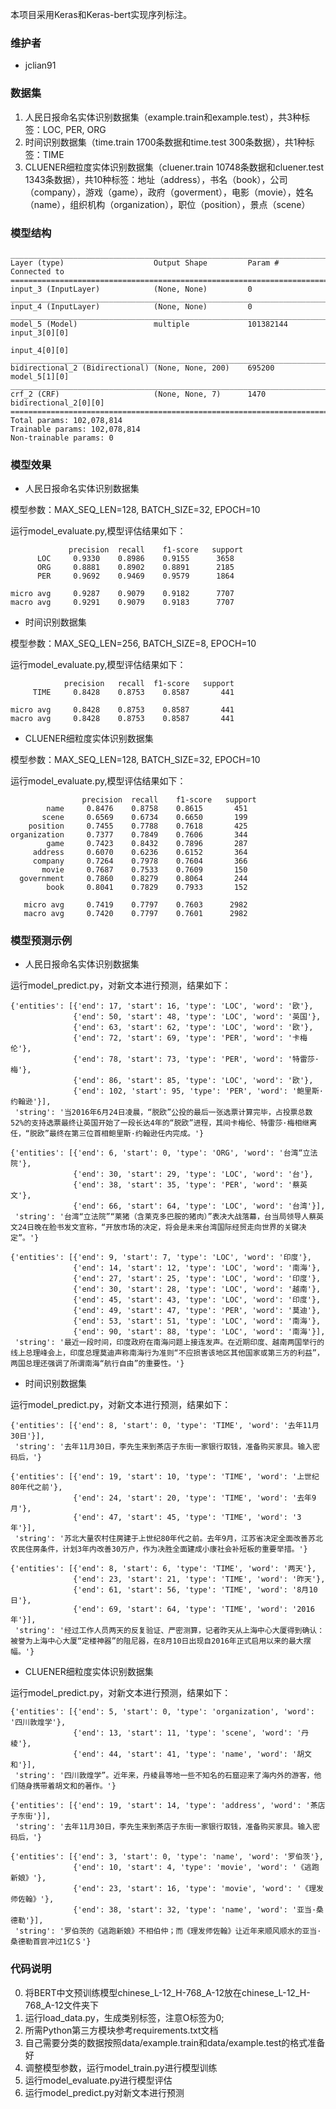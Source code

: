 本项目采用Keras和Keras-bert实现序列标注。

### 维护者

- jclian91

### 数据集

1. 人民日报命名实体识别数据集（example.train和example.test），共3种标签：LOC, PER, ORG
2. 时间识别数据集（time.train 1700条数据和time.test 300条数据），共1种标签：TIME
3. CLUENER细粒度实体识别数据集（cluener.train 10748条数据和cluener.test 1343条数据），共10种标签：地址（address），书名（book），公司（company），游戏（game），政府（goverment），电影（movie），姓名（name），组织机构（organization），职位（position），景点（scene）

### 模型结构

```
__________________________________________________________________________________________________
Layer (type)                    Output Shape         Param #     Connected to                     
==================================================================================================
input_3 (InputLayer)            (None, None)         0                                            
__________________________________________________________________________________________________
input_4 (InputLayer)            (None, None)         0                                            
__________________________________________________________________________________________________
model_5 (Model)                 multiple             101382144   input_3[0][0]                    
                                                                 input_4[0][0]                    
__________________________________________________________________________________________________
bidirectional_2 (Bidirectional) (None, None, 200)    695200      model_5[1][0]                    
__________________________________________________________________________________________________
crf_2 (CRF)                     (None, None, 7)      1470        bidirectional_2[0][0]            
==================================================================================================
Total params: 102,078,814
Trainable params: 102,078,814
Non-trainable params: 0
```

### 模型效果

- 人民日报命名实体识别数据集

模型参数：MAX_SEQ_LEN=128, BATCH_SIZE=32, EPOCH=10

运行model_evaluate.py,模型评估结果如下：

```
             precision  recall    f1-score   support
      LOC     0.9330    0.8986    0.9155      3658
      ORG     0.8881    0.8902    0.8891      2185
      PER     0.9692    0.9469    0.9579      1864

micro avg     0.9287    0.9079    0.9182      7707
macro avg     0.9291    0.9079    0.9183      7707
```

- 时间识别数据集

模型参数：MAX_SEQ_LEN=256, BATCH_SIZE=8, EPOCH=10

运行model_evaluate.py,模型评估结果如下：

```
            precision   recall  f1-score   support
     TIME     0.8428    0.8753    0.8587       441

micro avg     0.8428    0.8753    0.8587       441
macro avg     0.8428    0.8753    0.8587       441
```

- CLUENER细粒度实体识别数据集

模型参数：MAX_SEQ_LEN=128, BATCH_SIZE=32, EPOCH=10

运行model_evaluate.py,模型评估结果如下：

```
                precision  recall    f1-score   support
        name     0.8476    0.8758    0.8615       451
       scene     0.6569    0.6734    0.6650       199
    position     0.7455    0.7788    0.7618       425
organization     0.7377    0.7849    0.7606       344
        game     0.7423    0.8432    0.7896       287
     address     0.6070    0.6236    0.6152       364
     company     0.7264    0.7978    0.7604       366
       movie     0.7687    0.7533    0.7609       150
  government     0.7860    0.8279    0.8064       244
        book     0.8041    0.7829    0.7933       152

   micro avg     0.7419    0.7797    0.7603      2982
   macro avg     0.7420    0.7797    0.7601      2982
```

### 模型预测示例

- 人民日报命名实体识别数据集

运行model_predict.py，对新文本进行预测，结果如下：

```
{'entities': [{'end': 17, 'start': 16, 'type': 'LOC', 'word': '欧'},
              {'end': 50, 'start': 48, 'type': 'LOC', 'word': '英国'},
              {'end': 63, 'start': 62, 'type': 'LOC', 'word': '欧'},
              {'end': 72, 'start': 69, 'type': 'PER', 'word': '卡梅伦'},
              {'end': 78, 'start': 73, 'type': 'PER', 'word': '特雷莎·梅'},
              {'end': 86, 'start': 85, 'type': 'LOC', 'word': '欧'},
              {'end': 102, 'start': 95, 'type': 'PER', 'word': '鲍里斯·约翰逊'}],
 'string': '当2016年6月24日凌晨，“脱欧”公投的最后一张选票计算完毕，占投票总数52%的支持选票最终让英国开始了一段长达4年的“脱欧”进程，其间卡梅伦、特雷莎·梅相继离任，“脱欧”最终在第三位首相鲍里斯·约翰逊任内完成。'}
```

```
{'entities': [{'end': 6, 'start': 0, 'type': 'ORG', 'word': '台湾“立法院'},
              {'end': 30, 'start': 29, 'type': 'LOC', 'word': '台'},
              {'end': 38, 'start': 35, 'type': 'PER', 'word': '蔡英文'},
              {'end': 66, 'start': 64, 'type': 'LOC', 'word': '台湾'}],
 'string': '台湾“立法院”“莱猪（含莱克多巴胺的猪肉）”表决大战落幕，台当局领导人蔡英文24日晚在脸书发文宣称，“开放市场的决定，将会是未来台湾国际经贸走向世界的关键决定”。'}
```

```
{'entities': [{'end': 9, 'start': 7, 'type': 'LOC', 'word': '印度'},
              {'end': 14, 'start': 12, 'type': 'LOC', 'word': '南海'},
              {'end': 27, 'start': 25, 'type': 'LOC', 'word': '印度'},
              {'end': 30, 'start': 28, 'type': 'LOC', 'word': '越南'},
              {'end': 45, 'start': 43, 'type': 'LOC', 'word': '印度'},
              {'end': 49, 'start': 47, 'type': 'PER', 'word': '莫迪'},
              {'end': 53, 'start': 51, 'type': 'LOC', 'word': '南海'},
              {'end': 90, 'start': 88, 'type': 'LOC', 'word': '南海'}],
 'string': '最近一段时间，印度政府在南海问题上接连发声。在近期印度、越南两国举行的线上总理峰会上，印度总理莫迪声称南海行为准则“不应损害该地区其他国家或第三方的利益”，两国总理还强调了所谓南海“航行自由”的重要性。'}
```

- 时间识别数据集

运行model_predict.py，对新文本进行预测，结果如下：

```
{'entities': [{'end': 8, 'start': 0, 'type': 'TIME', 'word': '去年11月30日'}],
 'string': '去年11月30日，李先生来到茶店子东街一家银行取钱，准备购买家具。输入密码后，'}
```

```
{'entities': [{'end': 19, 'start': 10, 'type': 'TIME', 'word': '上世纪80年代之前'},
              {'end': 24, 'start': 20, 'type': 'TIME', 'word': '去年9月'},
              {'end': 47, 'start': 45, 'type': 'TIME', 'word': '3年'}],
 'string': '苏北大量农村住房建于上世纪80年代之前。去年9月，江苏省决定全面改善苏北农民住房条件，计划3年内改善30万户，作为决胜全面建成小康社会补短板的重要举措。'}
```

```
{'entities': [{'end': 8, 'start': 6, 'type': 'TIME', 'word': '两天'},
              {'end': 23, 'start': 21, 'type': 'TIME', 'word': '昨天'},
              {'end': 61, 'start': 56, 'type': 'TIME', 'word': '8月10日'},
              {'end': 69, 'start': 64, 'type': 'TIME', 'word': '2016年'}],
 'string': '经过工作人员两天的反复验证、严密测算，记者昨天从上海中心大厦得到确认：被誉为上海中心大厦“定楼神器”的阻尼器，在8月10日出现自2016年正式启用以来的最大摆幅。'}
```

- CLUENER细粒度实体识别数据集

运行model_predict.py，对新文本进行预测，结果如下：

```
{'entities': [{'end': 5, 'start': 0, 'type': 'organization', 'word': '四川敦煌学'},
              {'end': 13, 'start': 11, 'type': 'scene', 'word': '丹棱'},
              {'end': 44, 'start': 41, 'type': 'name', 'word': '胡文和'}],
 'string': '四川敦煌学”。近年来，丹棱县等地一些不知名的石窟迎来了海内外的游客，他们随身携带着胡文和的著作。'}
```

```
{'entities': [{'end': 19, 'start': 14, 'type': 'address', 'word': '茶店子东街'}],
 'string': '去年11月30日，李先生来到茶店子东街一家银行取钱，准备购买家具。输入密码后，'}
```

```
{'entities': [{'end': 3, 'start': 0, 'type': 'name', 'word': '罗伯茨'},
              {'end': 10, 'start': 4, 'type': 'movie', 'word': '《逃跑新娘》'},
              {'end': 23, 'start': 16, 'type': 'movie', 'word': '《理发师佐翰》'},
              {'end': 38, 'start': 32, 'type': 'name', 'word': '亚当·桑德勒'}],
 'string': '罗伯茨的《逃跑新娘》不相伯仲；而《理发师佐翰》让近年来顺风顺水的亚当·桑德勒首尝冲过1亿＄'}
```

### 代码说明

0. 将BERT中文预训练模型chinese_L-12_H-768_A-12放在chinese_L-12_H-768_A-12文件夹下
1. 运行load_data.py，生成类别标签，注意O标签为0;
2. 所需Python第三方模块参考requirements.txt文档
3. 自己需要分类的数据按照data/example.train和data/example.test的格式准备好
4. 调整模型参数，运行model_train.py进行模型训练
5. 运行model_evaluate.py进行模型评估
6. 运行model_predict.py对新文本进行预测